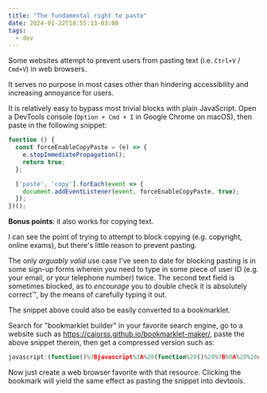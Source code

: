```yaml
---
title: "The fundamental right to paste"
date: 2024-01-22T18:55:13-03:00
tags:
  - dev
---
```


Some websites attempt to prevent users from pasting text (i.e. `Ctrl+V` /
`Cmd+V`) in web browsers.

It serves no purpose in most cases other than hindering accessibility and
increasing annoyance for users.


It is relatively easy to bypass most trivial blocks with plain JavaScript. Open a DevTools console (`Option + Cmd + I` in Google Chrome on macOS), then paste in the following snippet:

```javascript
function () {
  const forceEnableCopyPaste = (e) => {
    e.stopImmediatePropagation();
    return true;
  };

  ['paste', 'copy'].forEach(event => {
    document.addEventListener(event, forceEnableCopyPaste, true);
  });
})();
```

**Bonus points**: it also works for copying text.

I can see the point of trying to attempt to block copying (e.g. copyright,
online exams), but there's little reason to prevent pasting.

The only _arguably valid_ use case I've seen to date for blocking pasting is
in some sign-up forms wherein you need to type in some piece of user ID (e.g.
your email, or your telephone number) twice. The second text field is
sometimes blocked, as to _encourage_ you to double check it is absolutely
correct™, by the means of carefully typing it out.

The snippet above could also be easily converted to a bookmarklet.

Search for "bookmarklet builder" in your favorite search engine, go to a website such as https://caiorss.github.io/bookmarklet-maker/, paste the above snippet therein, then get a compressed version such as:

```javascript
javascript:(function()%7Bjavascript%3A%20(function%20()%20%7B%0A%20%20const%20forceEnableCopyPaste%20%3D%20(e)%20%3D%3E%20%7B%0A%20%20%20%20e.stopImmediatePropagation()%3B%0A%20%20%20%20return%20true%3B%0A%20%20%7D%3B%0A%0A%20%20%5B'paste'%2C%20'copy'%5D.forEach(event%20%3D%3E%20%7B%0A%20%20%20%20document.addEventListener(event%2C%20forceEnableCopyPaste%2C%20true)%3B%0A%20%20%7D)%3B%0A%7D)()%3B%7D)()%3B
```

Now just create a web browser favorite with that resource. Clicking the
bookmark will yield the same effect as pasting the snippet into devtools.

